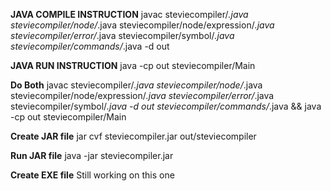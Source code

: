 **JAVA COMPILE INSTRUCTION**
javac steviecompiler/*.java steviecompiler/node/*.java steviecompiler/node/expression/*.java steviecompiler/error/*.java steviecompiler/symbol/*.java steviecompiler/commands/*.java -d out

**JAVA RUN INSTRUCTION**
java -cp out steviecompiler/Main <files to compile>

**Do Both**
javac steviecompiler/*.java steviecompiler/node/*.java steviecompiler/node/expression/*.java steviecompiler/error/*.java steviecompiler/symbol/*.java -d out steviecompiler/commands/*.java &&
java -cp out steviecompiler/Main <files to compile>


**Create JAR file**
jar cvf steviecompiler.jar out/steviecompiler

**Run JAR file**
java -jar steviecompiler.jar

**Create EXE file**
Still working on this one